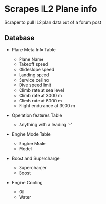 # Scrapes IL2 Plane info
Scraper to pull IL2 plan data out of a forum post


## Database

- Plane Meta Info Table
    + Plane Name
    + Takeoff speed
    + Glideslope speed
    + Landing speed
    + Service ceiling
    + Dive speed limit
    + Climb rate at sea level
    + Climb rate at 3000 m
    + Climb rate at 6000 m
    + Flight endurance at 3000 m

- Operation features Table
    + Anything with a leading '-'

- Engine Mode Table
    + Engine Mode
    + Model

- Boost and Supercharge
    + Supercharger
    + Boost

- Engine Cooling
    + Oil
    + Water


